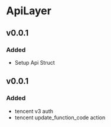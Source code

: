 # ApiLayer

## v0.0.1
### Added

- Setup Api Struct

## v0.0.1
### Added

- tencent v3 auth
- tencent update_function_code action
